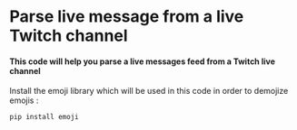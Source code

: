 # Parse live message from a live Twitch channel
#### This code will help you parse a live messages feed from a Twitch live channel
Install the emoji library which will be used in this code in order to demojize emojis :
```
pip install emoji
```
